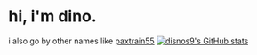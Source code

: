 # hi, i'm dino.
i also go by other names like [paxtrain55](https://youtube.com/@paxtrain55)
[![disnos9's GitHub stats](https://github-readme-stats.vercel.app/api?username=disnos9)](https://github.com/anuraghazra/github-readme-stats)
